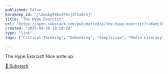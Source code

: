 ```yaml
---
published: false
karakeep_id: "jlmwobg99bvd76vjdf1a6chj"
title: "The Hype Exorcist"
url: "https://open.substack.com/pub/maried/p/the-hype-exorcist?r=6wmj5&utm_medium=ios"
created: "2025-09-28 18:28:20"
type: "link"
tags: ["Critical Thinking", "Debunking", "Skepticism", "Media Literacy"]

---
```

The Hype Exorcist! Nice write up. 

[🔗 Substack](https://open.substack.com/pub/maried/p/the-hype-exorcist?r=6wmj5&utm_medium=ios)